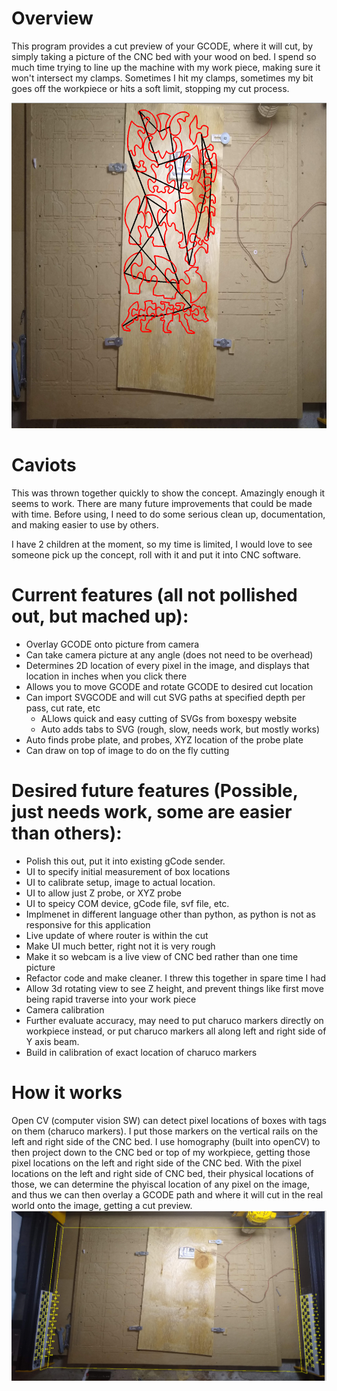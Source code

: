 # Overview
This program provides a cut preview of your GCODE, where it will cut, by simply taking a picture of the CNC bed with your wood on bed.
I spend so much time trying to line up the machine with my work piece, making sure it won't intersect my clamps.
Sometimes I hit my clamps, sometimes my bit goes off the workpiece or hits a soft limit, stopping my cut process.

![Cut Path](cutPath.PNG)

# Caviots

This was thrown together quickly to show the concept.  Amazingly enough it seems to work.
There are many future improvements that could be made with time.
Before using, I need to do some serious clean up, documentation, and making easier to use by others.

I have 2 children at the moment, so my time is limited, I would love to see someone pick up the concept, roll with it and put it into CNC software.

# Current features (all not pollished out, but mached up):
* Overlay GCODE onto picture from camera
* Can take camera picture at any angle (does not need to be overhead)
* Determines 2D location of every pixel in the image, and displays that location in inches when you click there
* Allows you to move GCODE and rotate GCODE to desired cut location
* Can import SVGCODE and will cut SVG paths at specified depth per pass, cut rate, etc
   * ALlows quick and easy cutting of SVGs from boxespy website
   * Auto adds tabs to SVG (rough, slow, needs work, but mostly works)
* Auto finds probe plate, and probes, XYZ location of the probe plate
* Can draw on top of image to do on the fly cutting

# Desired future features (Possible, just needs work, some are easier than others):
* Polish this out, put it into existing gCode sender.
* UI to specify initial measurement of box locations
* UI to calibrate setup, image to actual location.
* UI to allow just Z probe, or XYZ probe
* UI to speicy COM device, gCode file, svf file, etc.
* Implmenet in different language other than python, as python is not as responsive for this application
* Live update of where router is within the cut
* Make UI much better, right not it is very rough
* Make it so webcam is a live view of CNC bed rather than one time picture
* Refactor code and make cleaner.  I threw this together in spare time I had
* Allow 3d rotating view to see Z height, and prevent things like first move being rapid traverse into your work piece
* Camera calibration
* Further evaluate accuracy, may need to put charuco markers directly on workpiece instead, or put charuco markers all along left and right side of Y axis beam.
* Build in calibration of exact location of charuco markers


# How it works
Open CV (computer vision SW) can detect pixel locations of boxes with tags on them (charuco markers).
I put those markers on the vertical rails on the left and right side of the CNC bed.
I use homography (built into openCV) to then project down to the CNC bed or top of my workpiece, getting those pixel locations on the left and right side of the CNC bed.
With the pixel locations on the left and right side of CNC bed, their physical locations of those, we can determine the phyiscal location of any pixel on the image,
and thus we can then overlay a GCODE path and where it will cut in the real world onto the image, getting a cut preview.
![How It Works](howItWorks.PNG)
